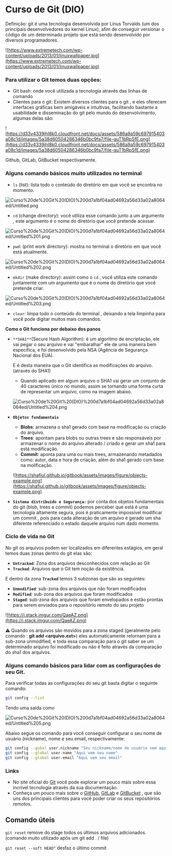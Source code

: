 # Curso de Git (DIO)

Definição: git é uma tecnologia desenvolvida por Linus Torvalds (um dos principais desenvolvedores do kernel Linux), afim de conseguir versionar o código de um determinado projeto que está sendo desenvolvido por diversos programadores.

![https://www.extremetech.com/wp-content/uploads/2013/01/linuxwallpaper.jpg](https://www.extremetech.com/wp-content/uploads/2013/01/linuxwallpaper.jpg)

### Para utilizar o Git temos duas opções:

- Git bash: onde você utilizada a tecnologia através das linhas de comando
- Clientes para o git: Existem diversos clientes para o git , e eles oferecem interfaces gráficas bem amigáveis e intuitivas, facilitando bastante a usabilidade e disseminação do git pelo mundo do desenvolvimento, algumas delas são:

![https://d33v4339jhl8k0.cloudfront.net/docs/assets/586a9a59c697915403a08c1d/images/5a38d60504286346b0bc9fa7/file-guT1bRpSfE.png](https://d33v4339jhl8k0.cloudfront.net/docs/assets/586a9a59c697915403a08c1d/images/5a38d60504286346b0bc9fa7/file-guT1bRpSfE.png)

Github, GitLab, GitBucket respectivamente.

### Alguns comando básicos muito utilizados no terminal

- `ls` (list): lista todo o conteúdo do diretório em que você se encontra no momento.

![Curso%20de%20Git%20(DIO)%200d7a1bf04ad04692a56d33a02a8064ed/Untitled.png](Curso%20de%20Git%20(DIO)%200d7a1bf04ad04692a56d33a02a8064ed/Untitled.png)

- `cd` (change directory): você utiliza esse comando junto a um argumento , este argumento é o nome do diretório que você pretende acessar.

![Curso%20de%20Git%20(DIO)%200d7a1bf04ad04692a56d33a02a8064ed/Untitled%201.png](Curso%20de%20Git%20(DIO)%200d7a1bf04ad04692a56d33a02a8064ed/Untitled%201.png)

- `pwd`: (print work directory): mostra no terminal o diretório em que você está atualmente.

![Curso%20de%20Git%20(DIO)%200d7a1bf04ad04692a56d33a02a8064ed/Untitled%202.png](Curso%20de%20Git%20(DIO)%200d7a1bf04ad04692a56d33a02a8064ed/Untitled%202.png)

- `mkdir` (make directory): assim como o `cd` , você utiliza este comando juntamente com um argumento que é o nome do diretório que você pretende criar.

![Curso%20de%20Git%20(DIO)%200d7a1bf04ad04692a56d33a02a8064ed/Untitled%203.png](Curso%20de%20Git%20(DIO)%200d7a1bf04ad04692a56d33a02a8064ed/Untitled%203.png)

- `clear`: limpa todo o conteúdo do terminal , deixando a tela limpinha para você pode digitar muitos mais comandos.

**Como o Git funciona por debaixo dos panos**

- `**SHA1**`(Secure Hash Algorithm): é um algoritmo de encriptação, ele vai pegar o seu arquivo e vai "embaralhar" ele de uma maneira bem específica, e foi desenvolvido pela NSA (Agência de Segurança Nacional dos EUA).

    E é desta maneira que o Git identifica as modificações do arquivo. (através do SHA1)

    - Quando aplicado em algum arquivo o SHA1 vai gerar um conjunto de 40 caracteres único no mundo, assim se tornando uma forma curta de representar um arquivo, como na imagem abaixo.

    ![Curso%20de%20Git%20(DIO)%200d7a1bf04ad04692a56d33a02a8064ed/Untitled%204.png](Curso%20de%20Git%20(DIO)%200d7a1bf04ad04692a56d33a02a8064ed/Untitled%204.png)

- **`Objetos fundamentais`**
    - **Blobs**: armazena o sha1 gerado com base na modificação ou criação do arquivo.
    - **Trees**: apontam para blobs ou outras trees e são responsáveis por armazenar o nome do arquivo alterado / criado e gerar um sha1 para está modificação.
    - **Commit**: aponta para uma ou mais trees, armazenando metadados como: autor, data e hora de criação, além do sha1 gerado com base na molificação.

    ![https://shafiul.github.io/gitbook/assets/images/figure/objects-example.png](https://shafiul.github.io/gitbook/assets/images/figure/objects-example.png)

- **`Sistema distribuído e Segurança:`** por conta dos objetos fundamentais do git (blob, trees e commit) podemos perceber que está é uma tecnologia altamente segura, pois é praticamente impossível modificar um commit , pois para cada alteração de um arquivo é gerado um sha diferente referenciado o estado daquele arquivo num dado momento.

### Ciclo de vida no Git

No git os arquivos podem ser localizados em diferentes estágios, em geral temos duas zonas dentro do git elas são:

- **`Untracked`**: Zona dos arquivos desconhecidos com relação ao Git
- **`Tracked`**: Arquivos que o Git tem noção da existência.

E dentro da zona **`Tracked`** temos 3 subzonas que são as seguintes:

- **`Unmodified`**: sub-zona dos arquivos que não foram modificados
- **`Modified`**: sub-zona dos arquivos que foram modificados
- **`Staged`**: sub-zona dos arquivos que foram envelopados e estão prontas para serem enviados para o repositório remoto do seu projeto

![https://i.stack.imgur.com/QaeAZ.png](https://i.stack.imgur.com/QaeAZ.png)

⚠️ Quando os arquivos são movidos para a zona staged (geralmente pelo comando : **git add <arquivo.ext>**) eles automaticamente retornam para a sub-zona unmodified, e toda essa comparação para o git saber se um determinado arquivo foi modificado ou não é feito através da comparação do sha1 dos arquivos.

### Alguns comando básicos para lidar com as configurações do seu Git.

Para verificar todas as configurações do seu git basta digitar o seguinte comando:

```bash
git config --list
```

Tendo uma saída como

![Curso%20de%20Git%20(DIO)%200d7a1bf04ad04692a56d33a02a8064ed/Untitled%205.png](Curso%20de%20Git%20(DIO)%200d7a1bf04ad04692a56d33a02a8064ed/Untitled%205.png)

Abaixo segue os comando para você conseguir configurar o seu nome de usuário (nickname), nome e seu email, respectivamente:

```bash
git config --gobal user.nickname "Seu nickname/nome de usuário vem aqui"
git config --global user.name "Aqui vem seu nome"
git config --global user.email "Aqui vem seu email"
```

### Links

- No site oficial do [Git](https://git-scm.com) você pode explorar um pouco mais sobre essa incrível tecnologia através da sua documentação.
- Conheça um pouco mais sobre o [GitHub](https://github.com), [GitLab](https://about.gitlab.com) e [GitBucket](https://bitbucket.org) , que são uns dos principais clientes para você poder criar os seus repositórios remotos.

## Comando úteis

`git reset` remove do stage todos os últimos arquivos adicionados. (comando muito utilizado após um git add . / file)

`git reset --soft HEAD^` desfaz o último commit